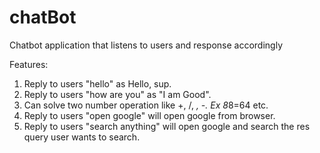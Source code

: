 # chatBot
Chatbot application that listens to users and response accordingly

Features:
  1. Reply to users "hello" as Hello, sup.
  2. Reply to users "how are you" as "I am Good".
  3. Can solve two number operation like +, /, *, -. Ex 8*8=64 etc.
  4. Reply to users "open google" will open google from browser.
  5. Reply to users "search anything" will open google and search the res query user wants to search.
